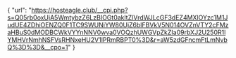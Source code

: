 {
  "url": "https://hosteagle.club/__cpi.php?s=Q05rb0oxUjA5WmtybzZ6LzBIOGt0akltZlVrdWJLcGF3dEZ4MXlOYzc1M1JudUE4ZDhiOENZQ0F1TC9SWUNiYW80UjZ6blFBVkV5N014OVZnVTY2cFMzaHBuS0dMODBCWkVYYnNNV0wva0VOQzhUWGVpZkZIa09rbXJ2U250R1lYMHVrNmhNSFVsRHNxeHU2V1lPRmRBPT0%3D&r=aW5zdGFncmFtLmNvbQ%3D%3D&__cpo=1"
}
